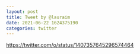 ```yaml
--- 
layout: post 
title: Tweet by @lauraim 
date: 2021-06-22 1624375190 
categories: twitter 
--- 
```

https://twitter.com/o/status/1407357645296574464